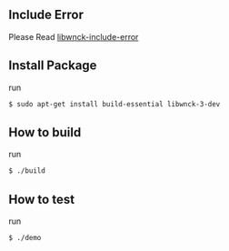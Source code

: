 


## Include Error

Please Read [libwnck-include-error](../libwnck-include-error/README.md)


## Install Package

run

``` sh
$ sudo apt-get install build-essential libwnck-3-dev
```


## How to build

run

``` sh
$ ./build
```


## How to test

run

``` sh
$ ./demo
```
